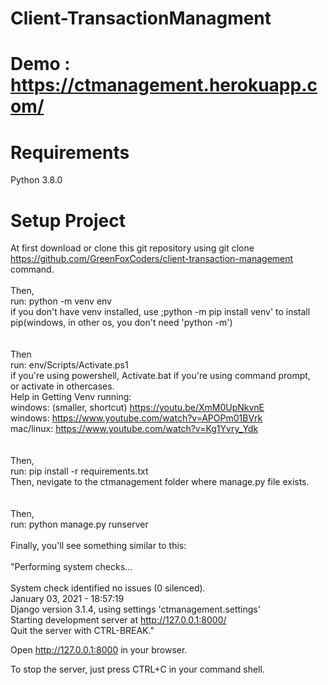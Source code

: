 # Client-TransactionManagment

# Demo : https://ctmanagement.herokuapp.com/

# Requirements
Python 3.8.0<br />

# Setup Project 
At first download or clone this git repository using git clone https://github.com/GreenFoxCoders/client-transaction-management command.
<br />
<br />
Then,<br />
run: python -m venv env <br />
if you don't have venv installed, use ;python -m pip install venv' to install pip(windows, in other os, you don't need 'python -m')<br />
<br />
<br />
Then <br />
run: env/Scripts/Activate.ps1 <br />
if you're using powershell, Activate.bat if you're using command prompt,<br />
or activate in othercases. <br />
Help in Getting Venv running: <br />
windows: (smaller, shortcut) https://youtu.be/XmM0UpNkvnE<br />
windows: https://www.youtube.com/watch?v=APOPm01BVrk <br />
mac/linux: https://www.youtube.com/watch?v=Kg1Yvry_Ydk<br />
<br />
<br />
Then, <br />
run: pip install -r requirements.txt <br />
Then, nevigate to the ctmanagement folder where manage.py file exists.<br />
<br />
<br />
Then,<br />
run: python manage.py runserver <br />
<br />
Finally, you'll see something similar to this:<br />
<br />
"Performing system checks...<br />
<br />
System check identified no issues (0 silenced).<br />
January 03, 2021 - 18:57:19<br />
Django version 3.1.4, using settings 'ctmanagement.settings'<br />
Starting development server at http://127.0.0.1:8000/<br />
Quit the server with CTRL-BREAK."<br />

Open http://127.0.0.1:8000 in your browser.<br />

To stop the server, just press CTRL+C in your command shell.<br />



